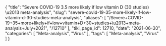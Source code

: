 {
    "title": "Severe COVID-19 3.5 more likely if low vitamin D (30 studies) \u2013 meta-analysis",
    "slug": "severe-covid-19-35-more-likely-if-low-vitamin-d-30-studies-meta-analysis",
    "aliases": [
        "/Severe+COVID-19+35+more+likely+if+low+vitamin+D+30+studies+\u2013+meta-analysis+July+2021",
        "/12710"
    ],
    "tiki_page_id": 12710,
    "date": "2021-06-30",
    "categories": [
        "Meta-analysis",
        "Virus"
    ],
    "tags": [
        "Meta-analysis",
        "Virus"
    ]
}